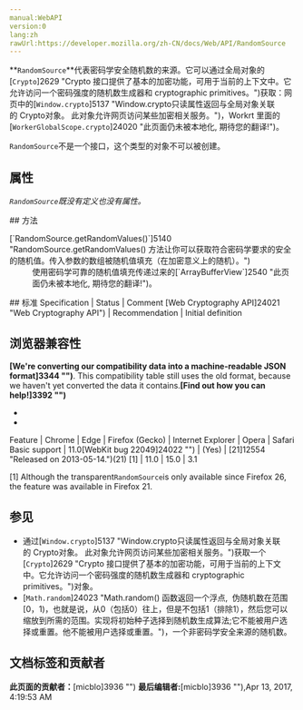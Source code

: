 ```yaml
---
manual:WebAPI
version:0
lang:zh
rawUrl:https://developer.mozilla.org/zh-CN/docs/Web/API/RandomSource
---
```






**`RandomSource`**代表密码学安全随机数的来源。它可以通过全局对象的[`Crypto`]2629 "Crypto 接口提供了基本的加密功能，可用于当前的上下文中。它允许访问一个密码强度的随机数生成器和 cryptographic primitives。")获取：网页中的[`Window.crypto`]5137 "Window.crypto只读属性返回与全局对象关联的 Crypto对象。 此对象允许网页访问某些加密相关服务。")，Workrt 里面的[`WorkerGlobalScope.crypto`]24020 "此页面仍未被本地化, 期待您的翻译!")。



`RandomSource`不是一个接口，这个类型的对象不可以被创建。


## 属性<a name="属性"></a>


<em>`RandomSource`既没有定义也没有属性。</em>

<dl></dl>
## 方法<a name="方法"></a>
<dl><dt id=''>[`RandomSource.getRandomValues()`]5140 "RandomSource.getRandomValues() 方法让你可以获取符合密码学要求的安全的随机值。传入参数的数组被随机值填充（在加密意义上的随机）。")</dt><dd>使用密码学可靠的随机值填充传递过来的[`ArrayBufferView`]2540 "此页面仍未被本地化, 期待您的翻译!")。</dd></dl>
## 标准<a name="Specification"></a>
Specification | Status | Comment 
[Web Cryptography API]24021 "Web Cryptography API") | Recommendation | Initial definition 


## 浏览器兼容性<a name="浏览器兼容性"></a>


**[We&#39;re converting our compatibility data into a machine-readable JSON format]3344 "")**. This compatibility table still uses the old format, because we haven&#39;t yet converted the data it contains.**[Find out how you can help!]3392 "")**


* 
* 
Feature | Chrome | Edge | Firefox (Gecko) | Internet Explorer | Opera | Safari 
Basic support | 11.0[WebKit bug 22049]24022 "") | (Yes) | [21]12554 "Released on 2013-05-14.")(21) [1] | 11.0 | 15.0 | 3.1 





[1] Although the transparent`RandomSource`is only available since Firefox 26, the feature was available in Firefox 21.


## 参见<a name="参见"></a>

* 通过[`Window.crypto`]5137 "Window.crypto只读属性返回与全局对象关联的 Crypto对象。 此对象允许网页访问某些加密相关服务。")获取一个[`Crypto`]2629 "Crypto 接口提供了基本的加密功能，可用于当前的上下文中。它允许访问一个密码强度的随机数生成器和 cryptographic primitives。")对象。
* [`Math.random`]24023 "Math.random() 函数返回一个浮点,  伪随机数在范围[0，1)，也就是说，从0（包括0）往上，但是不包括1（排除1），然后您可以缩放到所需的范围。实现将初始种子选择到随机数生成算法;它不能被用户选择或重置。他不能被用户选择或重置。")，一个非密码学安全来源的随机数。



## 文档标签和贡献者
**此页面的贡献者：**[micblo]3936 "")
**最后编辑者:**[micblo]3936 ""),<time>Apr 13, 2017, 4:19:53 AM</time>


